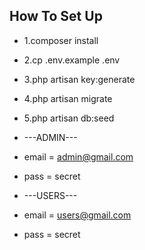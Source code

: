 ## How To Set Up

- 1.composer install
- 2.cp .env.example .env
- 3.php artisan key:generate
- 4.php artisan migrate
- 5.php artisan db:seed

- ---ADMIN---
- email  = admin@gmail.com
- pass   = secret

- ---USERS---
- email  = users@gmail.com
- pass   = secret
